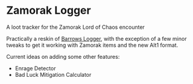# Zamorak Logger
A loot tracker for the Zamorak Lord of Chaos encounter

Practically a reskin of [Barrows Logger](https://github.com/RedX1000/BarrowsLogger), with the exception of a few minor tweaks to get it working with Zamorak items and the new Alt1 format.

Current ideas on adding some other features:
- Enrage Detector
- Bad Luck Mitigation Calculator
